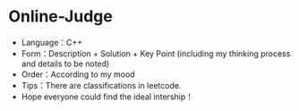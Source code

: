 # Online-Judge


- Language：C++
- Form：Description + Solution + Key Point (including my thinking process and details to be noted)
- Order：According to my mood 
- Tips：There are classifications in leetcode.
- Hope everyone could find the ideal intership！
